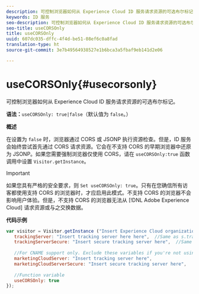 ```yaml
---
description: 可控制浏览器如何从 Experience Cloud ID 服务请求资源的可选布尔标记。
keywords: ID 服务
seo-description: 可控制浏览器如何从 Experience Cloud ID 服务请求资源的可选布尔标记。
seo-title: useCORSOnly
title: useCORSOnly
uuid: 607dc035-dffc-4f4d-be51-08ef6c0a8fad
translation-type: ht
source-git-commit: 3e7b49564938527e1b6bca3a5fbaf9eb141d2e06

---
```



# useCORSOnly{#usecorsonly}

可控制浏览器如何从 Experience Cloud ID 服务请求资源的可选布尔标记。

**语法：**`useCORSOnly: true|false`（默认值为 `false`。）

**概述**

在设置为 `false` 时，浏览器通过 CORS 或 JSONP 执行资源检查。但是，ID 服务会始终尝试首先通过 CORS 请求资源。它会在不支持 CORS 的早期浏览器中还原为 JSONP。如果您需要强制浏览器仅使用 CORS，请在 `useCORSOnly:true` 函数调用中设置 `Visitor.getInstance`。

>[!IMPORTANT]
>
>如果您具有严格的安全要求，则 `Set useCORSOnly: true`。只有在您确信所有访客都使用支持 CORS 的浏览器时，才应启用此模式。不支持 CORS 的浏览器不会影响用户体验。但是，不支持 CORS 的浏览器无法从 [!DNL Adobe Experience Cloud] 请求资源或与之交换数据。

**代码示例**

```js
var visitor = Visitor.getInstance ("Insert Experience Cloud organization ID here",{ 
   trackingServer: "Insert tracking server here here",  //Same as s.trackingServer 
   trackingServerSecure: "Insert secure tracking server here",  //Same as s.trackingServerSecure 
 
   //For CNAME support only. Exclude these variables if you're not using CNAME 
   marketingCloudServer: "Insert tracking server here", 
   marketingCloudServerSecure: "Insert secure tracking server here", 
 
   //Function variable 
   useCORSOnly: true 
});
```

